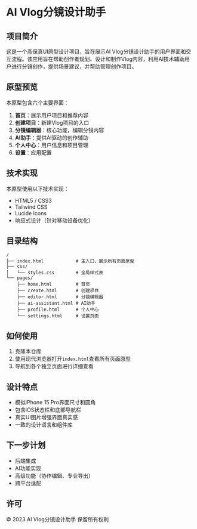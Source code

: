 # AI Vlog分镜设计助手

## 项目简介

这是一个高保真UI原型设计项目，旨在展示AI Vlog分镜设计助手的用户界面和交互流程。该应用旨在帮助创作者规划、设计和制作Vlog内容，利用AI技术辅助用户进行分镜创作，提供场景建议，并帮助管理创作项目。

## 原型预览

本原型包含六个主要界面：

1. **首页**：展示用户项目和推荐内容
2. **创建项目**：新建Vlog项目的入口
3. **分镜编辑器**：核心功能，编辑分镜内容
4. **AI助手**：提供AI驱动的创作辅助
5. **个人中心**：用户信息和项目管理
6. **设置**：应用配置

## 技术实现

本原型使用以下技术实现：

- HTML5 / CSS3
- Tailwind CSS
- Lucide Icons
- 响应式设计（针对移动设备优化）

## 目录结构

```
/
├── index.html            # 主入口，展示所有页面原型
├── css/
│   └── styles.css        # 全局样式表
└── pages/
    ├── home.html         # 首页
    ├── create.html       # 创建项目
    ├── editor.html       # 分镜编辑器
    ├── ai-assistant.html # AI助手
    ├── profile.html      # 个人中心
    └── settings.html     # 设置页面
```

## 如何使用

1. 克隆本仓库
2. 使用现代浏览器打开`index.html`查看所有页面原型
3. 导航到各个独立页面进行详细查看

## 设计特点

- 模拟iPhone 15 Pro界面尺寸和圆角
- 包含iOS状态栏和底部导航栏
- 真实UI图片增强界面真实感
- 一致的设计语言和组件库

## 下一步计划

- 后端集成
- AI功能实现
- 高级功能（协作编辑、专业导出）
- 跨平台适配

## 许可

© 2023 AI Vlog分镜设计助手 保留所有权利